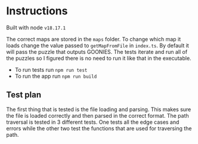 # Instructions

Built with node `v18.17.1`

The correct maps are stored in the `maps` folder. To change which map it loads change the value passed to `getMapFromFile` in `index.ts`.
By default it will pass the puzzle that outputs GOONIES. The tests iterate and run all of the puzzles so I figured there is no need to run it like that in the executable.

- To run tests run `npm run test`
- To run the app run `npm run build`

## Test plan

The first thing that is tested is the file loading and parsing. This makes sure the file is loaded correctly and then parsed in the correct format.
The path traversal is tested in 3 different tests. One tests all the edge cases and errors while the other two test the functions that are used for traversing the path.
